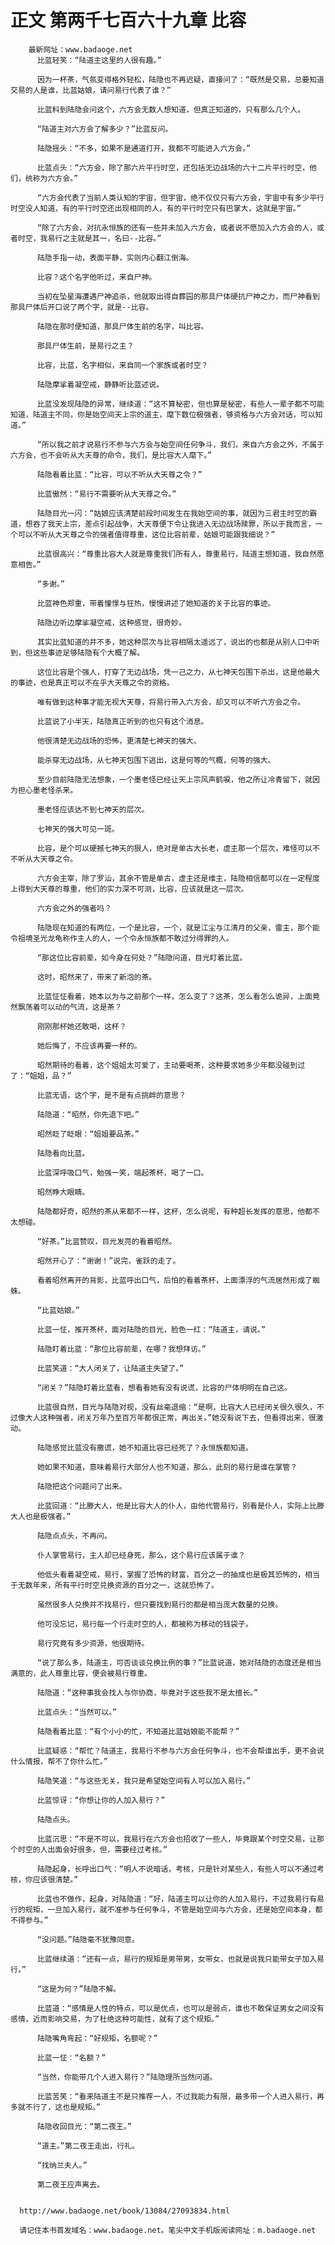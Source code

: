 # 正文 第两千七百六十九章 比容
        最新网址：www.badaoge.net
          比蓝轻笑：“陆道主这里的人很有趣。”
      
          因为一杯茶，气氛变得格外轻松，陆隐也不再迟疑，直接问了：“既然是交易，总要知道交易的人是谁，比蓝姑娘，请问易行代表了谁？”
      
          比蓝料到陆隐会问这个，六方会无数人想知道，但真正知道的，只有那么几个人。
      
          “陆道主对六方会了解多少？”比蓝反问。
      
          陆隐摇头：“不多，如果不是通道打开，我都不可能进入六方会。”
      
          比蓝点头：“六方会，除了那六片平行时空，还包括无边战场的六十二片平行时空，他们，统称为六方会。”
      
          “六方会代表了当前人类认知的宇宙，但宇宙，绝不仅仅只有六方会，宇宙中有多少平行时空没人知道，有的平行时空还出现相同的人，有的平行时空只有巴掌大，这就是宇宙。”
      
          “除了六方会，对抗永恒族的还有一些并未加入六方会，或者说不愿加入六方会的人，或者时空，我易行之主就是其一，名曰--比容。”
      
          陆隐手指一动，表面平静，实则内心翻江倒海。
      
          比容？这个名字他听过，来自尸神。
      
          当初在坠星海遭遇尸神追杀，他就取出得自葬园的那具尸体硬抗尸神之力，而尸神看到那具尸体后开口说了两个字，就是--比容。
      
          陆隐在那时便知道，那具尸体生前的名字，叫比容。
      
          那具尸体生前，是易行之主？
      
          比容，比蓝，名字相似，来自同一个家族或者时空？
      
          陆隐摩挲着凝空戒，静静听比蓝述说。
      
          比蓝没发现陆隐的异常，继续道：“这不算秘密，但也算是秘密，有些人一辈子都不可能知道，陆道主不同，你是始空间天上宗的道主，麾下数位极强者，够资格与六方会对话，可以知道。”
      
          “所以我之前才说易行不参与六方会与始空间任何争斗，我们，来自六方会之外，不属于六方会，也不会听从大天尊的命令，我们，是比容大人麾下。”
      
          陆隐看着比蓝：“比容，可以不听从大天尊之令？”
      
          比蓝傲然：“易行不需要听从大天尊之令。”
      
          陆隐目光一闪：“姑娘应该清楚前段时间发生在我始空间的事，就因为三君主时空的霸道，想吞了我天上宗，差点引起战争，大天尊便下令让我进入无边战场赎罪，所以于我而言，一个可以不听从大天尊之令的强者值得尊重，这位比容前辈，姑娘可能跟我细说？”
      
          比蓝很高兴：“尊重比容大人就是尊重我们所有人，尊重易行，陆道主想知道，我自然愿意相告。”
      
          “多谢。”
      
          比蓝神色郑重，带着憧憬与狂热，慢慢讲述了她知道的关于比容的事迹。
      
          陆隐边听边摩挲凝空戒，这种感觉，很奇妙。
      
          其实比蓝知道的并不多，她这种层次与比容相隔太遥远了，说出的也都是从别人口中听到，但这些事迹足够陆隐有个大概了解。
      
          这位比容是个强人，打穿了无边战场，凭一己之力，从七神天包围下杀出，这是他最大的事迹，也是真正可以不在乎大天尊之令的资格。
      
          唯有做到这种事才能无视大天尊，将易行带入六方会，却又可以不听六方会之令。
      
          比蓝说了小半天，陆隐真正听到的也只有这个消息。
      
          他很清楚无边战场的恐怖，更清楚七神天的强大。
      
          能杀穿无边战场，从七神天包围下逃出，这是何等的气概，何等的强大。
      
          至少目前陆隐无法想象，一个墨老怪已经让天上宗风声鹤唳，他之所让冷青留下，就因为担心墨老怪杀来。
      
          墨老怪应该达不到七神天的层次。
      
          七神天的强大可见一斑。
      
          比容，是个可以硬撼七神天的狠人，绝对是单古大长老，虚主那一个层次，难怪可以不不听从大天尊之令。
      
          六方会主宰，除了罗汕，其余不管是单古，虚主还是维主，陆隐相信都可以在一定程度上得到大天尊的尊重，他们的实力深不可测，比容，应该就是这一层次。
      
          六方会之外的强者吗？
      
          陆隐现在知道的有两位，一个是比容，一个，就是江尘与江清月的父亲，雷主，那个能令祖境圣光龙龟称作主人的人，一个令永恒族都不敢过分得罪的人。
      
          “那这位比容前辈，如今身在何处？”陆隐问道，目光盯着比蓝。
      
          这时，昭然来了，带来了新泡的茶。
      
          比蓝怔怔看着，她本以为与之前那个一样，怎么变了？这茶，怎么看怎么诡异，上面竟然飘荡着可以动的气流，这是茶？
      
          刚刚那杯她还敢喝，这杯？
      
          她后悔了，不应该再要一杯的。
      
          昭然期待的看着，这个姐姐太可爱了，主动要喝茶，这种要求她多少年都没碰到过了：“姐姐，品？”
      
          比蓝无语，这个字，是不是有点挑衅的意思？
      
          陆隐道：“昭然，你先退下吧。”
      
          昭然眨了眨眼：“姐姐要品茶。”
      
          陆隐看向比蓝。
      
          比蓝深呼吸口气，勉强一笑，端起茶杯，喝了一口。
      
          昭然睁大眼睛。
      
          陆隐都好奇，昭然的茶从来都不一样，这杯，怎么说呢，有种超长发挥的意思，他都不太想碰。
      
          “好茶。”比蓝赞叹，目光发亮的看着昭然。
      
          昭然开心了：“谢谢！”说完，雀跃的走了。
      
          看着昭然离开的背影，比蓝呼出口气，后怕的看着茶杯，上面漂浮的气流居然形成了蜘蛛。
      
          “比蓝姑娘。”
      
          比蓝一怔，推开茶杯，面对陆隐的目光，脸色一红：“陆道主，请说。”
      
          陆隐盯着比蓝：“那位比容前辈，在哪？我想拜访。”
      
          比蓝笑道：“大人闭关了，让陆道主失望了。”
      
          “闭关？”陆隐盯着比蓝看，想看看她有没有说谎，比容的尸体明明在自己这。
      
          比蓝很自然，目光与陆隐对视，没有丝毫退缩：“是啊，比容大人已经闭关很久很久，不过像大人这种强者，闭关万年乃至百万年都很正常，再出关。”她没有说下去，但看得出来，很激动。
      
          陆隐感觉比蓝没有撒谎，她不知道比容已经死了？永恒族都知道。
      
          她如果不知道，意味着易行大部分人也不知道，那么，此刻的易行是谁在掌管？
      
          陆隐把这个问题问了出来。
      
          比蓝回道：“比滕大人，他是比容大人的仆人，由他代管易行，别看是仆人，实际上比滕大人也是极强者。”
      
          陆隐点点头，不再问。
      
          仆人掌管易行，主人却已经身死，那么，这个易行应该属于谁？
      
          他低头看着凝空戒，易行，掌握了恐怖的财富，百分之一的抽成也是极其恐怖的，相当于无数年来，所有平行时空兑换资源的百分之一，这就恐怖了。
      
          虽然很多人兑换并不找易行，但只要找到易行的都是相当庞大数量的兑换。
      
          他可没忘记，易行每一个行走时空的人，都被称为移动的钱袋子。
      
          易行究竟有多少资源，他很期待。
      
          “说了那么多，陆道主，可否谈谈兑换比例的事？”比蓝说道，她对陆隐的态度还是相当满意的，此人尊重比容，便会被易行尊重。
      
          陆隐道：“这种事我会找人与你协商，毕竟对于这些我不是太擅长。”
      
          比蓝点头：“当然可以。”
      
          陆隐看着比蓝：“有个小小的忙，不知道比蓝姑娘能不能帮？”
      
          比蓝疑惑：“帮忙？陆道主，我易行不参与六方会任何争斗，也不会帮谁出手，更不会说什么情报，帮不了你什么忙。”
      
          陆隐笑道：“与这些无关，我只是希望始空间有人可以加入易行。”
      
          比蓝惊讶：“你想让你的人加入易行？”
      
          陆隐点头。
      
          比蓝沉思：“不是不可以，我易行在六方会也招收了一些人，毕竟跟某个时空交易，让那个时空的人出面会好很多，但，需要经过考核。”
      
          陆隐起身，长呼出口气：“明人不说暗话，考核，只是针对某些人，有些人可以不通过考核，你应该很清楚。”
      
          比蓝也不做作，起身，对陆隐道：“好，陆道主可以让你的人加入易行，不过我易行有易行的规矩，一旦加入易行，就不准参与任何争斗，不管是始空间与六方会，还是始空间本身，都不得参与。”
      
          “没问题。”陆隐毫不犹豫同意。
      
          比蓝继续道：“还有一点，易行的规矩是男带男，女带女，也就是说我只能带女子加入易行。”
      
          “这是为何？”陆隐不解。
      
          比蓝道：“感情是人性的特点，可以是优点，也可以是弱点，谁也不敢保证男女之间没有感情，近而影响交易，为了杜绝这种可能性，就有了这个规矩。”
      
          陆隐嘴角弯起：“好规矩，名额呢？”
      
          比蓝一怔：“名额？”
      
          “当然，你能带几个人进入易行？”陆隐理所当然问道。
      
          比蓝苦笑：“看来陆道主不是只推荐一人，不过我能力有限，最多带一个人进入易行，再多就不行了，这也是规矩。”
      
          陆隐收回目光：“第二夜王。”
      
          “道主。”第二夜王走出，行礼。
      
          “找纳兰夫人。”
      
          第二夜王应声离去。
      
      
      http://www.badaoge.net/book/13084/27093834.html
      
      请记住本书首发域名：www.badaoge.net。笔尖中文手机版阅读网址：m.badaoge.net